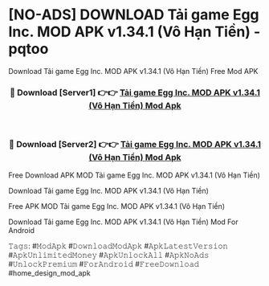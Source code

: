 # [NO-ADS] DOWNLOAD Tải game Egg Inc. MOD APK v1.34.1 (Vô Hạn Tiền) - pqtoo
Download Tải game Egg Inc. MOD APK v1.34.1 (Vô Hạn Tiền) Free Mod APK

<div align="center">
<h3>🔴 Download [Server1] 👉👉 <a href="https://apk-comot.site?title=Tải_game_Egg_Inc._MOD_APK_v1.34.1_(Vô_Hạn_Tiền)">Tải game Egg Inc. MOD APK v1.34.1 (Vô Hạn Tiền) Mod Apk</a></h3><br>

<h3>🔴 Download [Server2] 👉👉 <a href="https://apk-comot.site?title=Tải_game_Egg_Inc._MOD_APK_v1.34.1_(Vô_Hạn_Tiền)">Tải game Egg Inc. MOD APK v1.34.1 (Vô Hạn Tiền) Mod Apk</a></h3>
</div>


Free Download APK MOD Tải game Egg Inc. MOD APK v1.34.1 (Vô Hạn Tiền)

Download Tải game Egg Inc. MOD APK v1.34.1 (Vô Hạn Tiền) 

Free APK MOD Tải game Egg Inc. MOD APK v1.34.1 (Vô Hạn Tiền) 

Download Tải game Egg Inc. MOD APK v1.34.1 (Vô Hạn Tiền) Mod For Android

𝚃𝚊𝚐𝚜: #𝙼𝚘𝚍𝙰𝚙𝚔 #𝙳𝚘𝚠𝚗𝚕𝚘𝚊𝚍𝙼𝚘𝚍𝙰𝚙𝚔 #𝙰𝚙𝚔𝙻𝚊𝚝𝚎𝚜𝚝𝚅𝚎𝚛𝚜𝚒𝚘𝚗 #𝙰𝚙𝚔𝚄𝚗𝚕𝚒𝚖𝚒𝚝𝚎𝚍𝙼𝚘𝚗𝚎𝚢 #𝙰𝚙𝚔𝚄𝚗𝚕𝚘𝚌𝚔𝙰𝚕𝚕 #𝙰𝚙𝚔𝙽𝚘𝙰𝚍𝚜 #𝚄𝚗𝚕𝚘𝚌𝚔𝙿𝚛𝚎𝚖𝚒𝚞𝚖 #𝙵𝚘𝚛𝙰𝚗𝚍𝚛𝚘𝚒𝚍 #𝙵𝚛𝚎𝚎𝙳𝚘𝚠𝚗𝚕𝚘𝚊𝚍 #home_design_mod_apk